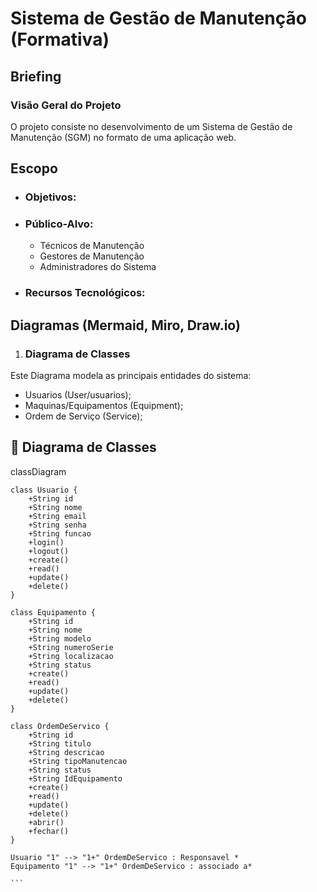 # Sistema de Gestão de Manutenção (Formativa)

## Briefing

### Visão Geral do Projeto
O projeto consiste no desenvolvimento de um Sistema de Gestão de Manutenção (SGM) no formato de uma aplicação web.

## Escopo

- ### Objetivos:

- ### Público-Alvo:
    - Técnicos de Manutenção
    - Gestores de Manutenção
    - Administradores do Sistema

- ### Recursos Tecnológicos:

## Diagramas (Mermaid, Miro, Draw.io)

1. ### Diagrama de Classes
Este Diagrama modela as principais entidades do sistema:
- Usuarios (User/usuarios);
- Maquinas/Equipamentos (Equipment);
- Ordem de Serviço (Service);


## 📌 Diagrama de Classes

classDiagram

    class Usuario {
        +String id
        +String nome
        +String email
        +String senha
        +String funcao
        +login()
        +logout()
        +create()
        +read()
        +update()
        +delete()
    }

    class Equipamento {
        +String id
        +String nome
        +String modelo
        +String numeroSerie
        +String localizacao
        +String status
        +create()
        +read()
        +update()
        +delete()
    }

    class OrdemDeServico {
        +String id
        +String titulo
        +String descricao
        +String tipoManutencao
        +String status
        +String IdEquipamento
        +create()
        +read()
        +update()
        +delete()
        +abrir()
        +fechar()
    }

    Usuario "1" --> "1+" OrdemDeServico : Responsavel *
    Equipamento "1" --> "1+" OrdemDeServico : associado a*

    ```

